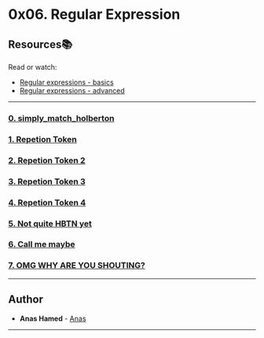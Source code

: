 # 0x06. Regular Expression

## Resources:books:
Read or watch:
* [Regular expressions - basics](https://www.slideshare.net/neha_jain/introducing-regular-expressions)
* [Regular expressions - advanced](https://www.slideshare.net/neha_jain/advanced-regular-expressions-80296518)

---

### [0. simply_match_holberton](./0-simply_match_holberton.rb)

### [1. Repetion Token](./1-repetition_token_0.rb)

### [2. Repetion Token 2](./2-repetition_token_1.rb)

### [3. Repetion Token 3](./3-repetition_token_2.rb)

### [4. Repetion Token 4](./4-repetition_token_3.rb)

### [5. Not quite HBTN yet](./5-beginning_and_end.rb)

### [6. Call me maybe ](./6-phone_number.rb)

### [7. OMG WHY ARE YOU SHOUTING?](./7-OMG_WHY_ARE_YOU_SHOUTING.rb)

---

## Author
* **Anas Hamed** - [Anas](https://github.com/Anas2108)

-----



